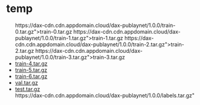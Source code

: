 # temp
<ul>
https://dax-cdn.cdn.appdomain.cloud/dax-publaynet/1.0.0/train-0.tar.gz">train-0.tar.gz</a></li>
https://dax-cdn.cdn.appdomain.cloud/dax-publaynet/1.0.0/train-1.tar.gz">train-1.tar.gz</a></li>
https://dax-cdn.cdn.appdomain.cloud/dax-publaynet/1.0.0/train-2.tar.gz">train-2.tar.gz</a></li>
https://dax-cdn.cdn.appdomain.cloud/dax-publaynet/1.0.0/train-3.tar.gz">train-3.tar.gz</a></li>
<li><a href="https://dax-cdn.cdn.appdomain.cloud/dax-publaynet/1.0.0/train-4.tar.gz">train-4.tar.gz</a></li>
<li><a href="https://dax-cdn.cdn.appdomain.cloud/dax-publaynet/1.0.0/train-5.tar.gz">train-5.tar.gz</a></li>
<li><a href="https://dax-cdn.cdn.appdomain.cloud/dax-publaynet/1.0.0/train-6.tar.gz">train-6.tar.gz</a></li>
<li><a href="https://dax-cdn.cdn.appdomain.cloud/dax-publaynet/1.0.0/val.tar.gz">val.tar.gz</a></li>
<li><a href="https://dax-cdn.cdn.appdomain.cloud/dax-publaynet/1.0.0/test.tar.gz">test.tar.gz</a></li>
https://dax-cdn.cdn.appdomain.cloud/dax-publaynet/1.0.0/labels.tar.gz"
</ul>
